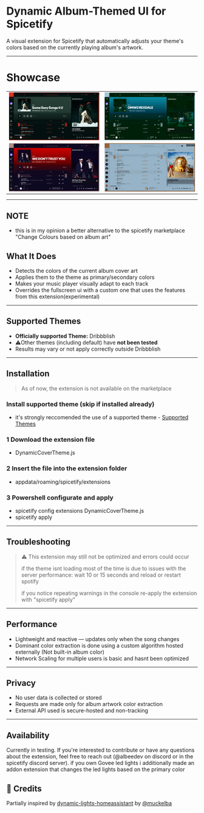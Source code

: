 # Dynamic Album-Themed UI for Spicetify

A visual extension for Spicetify that automatically adjusts your theme's colors based on the currently playing album's artwork.

---

# Showcase
|                              |                              |
|------------------------------|------------------------------|
| ![Example 1](assets/ss1.png) | ![Example 2](assets/ss2.png) |
| ![Example 3](assets/ss3.png) | ![Example 4](assets/ss4.png) |


---

## NOTE
- this is in my opinion a better alternative to the spicetify marketplace "Change Colours based on album art"

## What It Does

- Detects the colors of the current album cover art 
- Applies them to the theme as primary/secondary colors
- Makes your music player visually adapt to each track
- Overrides the fullscreen ui with a custom one that uses the features from this extension(experimental)

---

## Supported Themes

- **Officially supported Theme:** Dribbblish
- ⚠️Other themes (including default) have **not been tested**
- Results may vary or not apply correctly outside Dribbblish

---

## Installation

> As of now, the extension is not available on the marketplace

### Install supported theme (skip if installed already)
- it's strongly reccomended the use of a supported theme - [Supported Themes](#supported-themes)

### 1 Download  the extension file
- DynamicCoverTheme.js
### 2 Insert the file into the extension folder
- appdata/roaming/spicetify/extensions
### 3 Powershell configurate and apply
- spicetify config extensions DynamicCoverTheme.js
- spicetify apply

---

## Troubleshooting

> ⚠️ This extension may still not be optimized and errors could occur
> 
> if the theme isnt loading most of the time is due to issues with the server performance: wait 10 or 15 seconds and reload or restart spotify
> 
> if you notice repeating warnings in the console re-apply the extension with "spicetify apply"

---

## Performance

- Lightweight and reactive — updates only when the song changes
- Dominant color extraction is done using a custom algorithm hosted externally (Not built-in album color)
- Network Scaling for multiple users is basic and hasnt been optimized

---

## Privacy

- No user data is collected or stored
- Requests are made only for album artwork color extraction
- External API used is secure-hosted and non-tracking

---

## Availability

Currently in testing. If you're interested to contribute or have any questions about the extension, feel free to reach out (@albeedev on discord or in the spicetify discord server).
if you own Govee led lights i additionally made an addon extension that changes the led lights based on the primary color

## 🙏 Credits

Partially inspired by [dynamic-lights-homeassistant](https://github.com/muckelba/dynamic-lights-homeassistant) by [@muckelba](https://github.com/muckelba)
